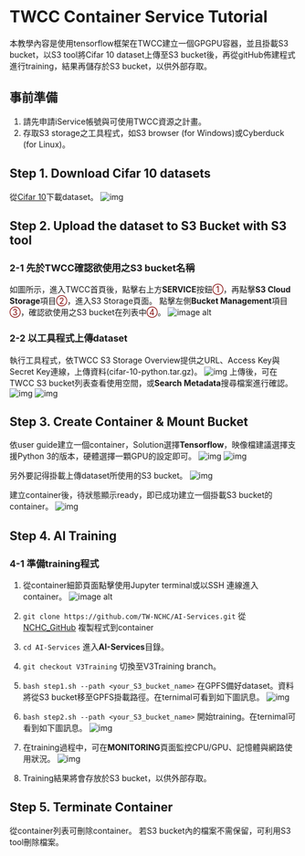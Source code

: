
# TWCC Container Service Tutorial 
本教學內容是使用tensorflow框架在TWCC建立一個GPGPU容器，並且掛載S3 bucket，以S3 tool將Cifar 10 dataset上傳至S3 bucket後，再從gitHub佈建程式進行training，結果再儲存於S3 bucket，以供外部存取。

## 事前準備
1. 請先申請iService帳號與可使用TWCC資源之計畫。
2. 存取S3 storage之工具程式，如S3 browser (for Windows)或Cyberduck (for Linux)。

## Step 1. Download Cifar 10 datasets
從[Cifar 10](https://www.cs.toronto.edu/~kriz/cifar.html)下載dataset。
![img](https://snag.gy/doqAk4.jpg)

## Step 2. Upload the dataset to S3 Bucket with S3 tool
### 2-1 先於TWCC確認欲使用之S3 bucket名稱
  如圖所示，進入TWCC首頁後，點擊右上方**SERVICE**按鈕<font style="color:maroon;">①</font>，再點擊**S3 Cloud Storage**項目<font style="color:maroon;">②</font>，進入S3 Storage頁面。
  點擊左側**Bucket Management**項目<font style="color:maroon;">③</font>，確認欲使用之S3 bucket在列表中<font style="color:maroon;">④</font>。
  ![image alt](https://snag.gy/D0IYWQ.jpg)
  
### 2-2 以工具程式上傳dataset
  執行工具程式，依TWCC S3 Storage Overview提供之URL、Access Key與Secret Key連線，上傳資料(cifar-10-python.tar.gz)。
  ![img](https://snag.gy/14mWX5.jpg)
  上傳後，可在TWCC S3 bucket列表查看使用空間，或**Search Metadata**搜尋檔案進行確認。
  ![img](https://snag.gy/r97i4I.jpg)
  ![img](https://snag.gy/PiR2rG.jpg)

## Step 3. Create Container & Mount Bucket
  依user guide建立一個container，Solution選擇**Tensorflow**，映像檔建議選擇支援Python 3的版本，硬體選擇一顆GPU的設定即可。
  ![img](https://snag.gy/3mfqQB.jpg)
  ![img](https://snag.gy/h8R5k4.jpg)
  
  另外要記得掛載上傳dataset所使用的S3 bucket。
  ![img](https://snag.gy/L2QXkJ.jpg)
  
  建立container後，待狀態顯示ready，即已成功建立一個掛載S3 bucket的container。
  ![img](https://snag.gy/6obSIT.jpg)


## Step 4. AI Training
### 4-1 準備training程式
 1. 從container細節頁面點擊使用Jupyter terminal或以SSH 連線進入container。
 ![image alt](https://snag.gy/2wV0Na.jpg)
 
 2. `git clone https://github.com/TW-NCHC/AI-Services.git` 從[NCHC_GitHub](https://github.com/TW-NCHC/AI-Services/tree/V3Training) 複製程式到container
 
 3. `cd AI-Services` 進入**AI-Services**目錄。
 
 4. `git checkout V3Training` 切換至V3Training branch。
 
 5. `bash step1.sh --path <your_S3_bucket_name>` 在GPFS備好dataset。資料將從S3 bucket移至GPFS掛載路徑。在ternimal可看到如下圖訊息。
 ![img](https://snag.gy/PXscav.jpg)
 
 6. `bash step2.sh --path <your_S3_bucket_name>` 開始training。在ternimal可看到如下圖訊息。
 ![img](https://snag.gy/UtCw7b.jpg)
 
 7. 在training過程中，可在**MONITORING**頁面監控CPU/GPU、記憶體與網路使用狀況。
 ![img]()
 
 8. Training結果將會存放於S3 bucket，以供外部存取。


## Step 5. Terminate Container
  從container列表可刪除container。
  若S3 bucket內的檔案不需保留，可利用S3 tool刪除檔案。
